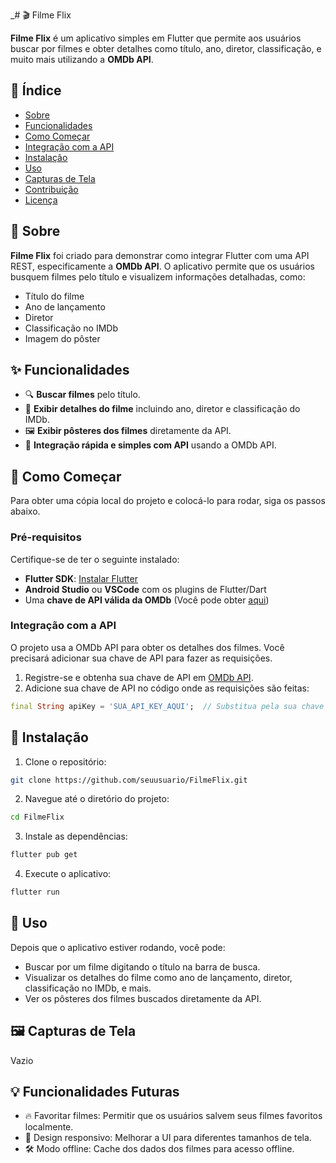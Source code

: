 _# 🎬 Filme Flix

**Filme Flix** é um aplicativo simples em Flutter que permite aos usuários buscar por filmes e obter detalhes como título, ano, diretor, classificação, e muito mais utilizando a **OMDb API**.

## 📖 Índice

- [Sobre](#sobre)
- [Funcionalidades](#funcionalidades)
- [Como Começar](#como-começar)
- [Integração com a API](#integração-com-a-api)
- [Instalação](#instalação)
- [Uso](#uso)
- [Capturas de Tela](#capturas-de-tela)
- [Contribuição](#contribuição)
- [Licença](#licença)

## 📜 Sobre

**Filme Flix** foi criado para demonstrar como integrar Flutter com uma API REST, especificamente a **OMDb API**. O aplicativo permite que os usuários busquem filmes pelo título e visualizem informações detalhadas, como:

- Título do filme
- Ano de lançamento
- Diretor
- Classificação no IMDb
- Imagem do pôster

## ✨ Funcionalidades

- 🔍 **Buscar filmes** pelo título.
- 🎥 **Exibir detalhes do filme** incluindo ano, diretor e classificação do IMDb.
- 🖼️ **Exibir pôsteres dos filmes** diretamente da API.
- 🚀 **Integração rápida e simples com API** usando a OMDb API.

## 🚀 Como Começar

Para obter uma cópia local do projeto e colocá-lo para rodar, siga os passos abaixo.

### Pré-requisitos

Certifique-se de ter o seguinte instalado:

- **Flutter SDK**: [Instalar Flutter](https://flutter.dev/docs/get-started/install)
- **Android Studio** ou **VSCode** com os plugins de Flutter/Dart
- Uma **chave de API válida da OMDb** (Você pode obter [aqui](http://www.omdbapi.com/apikey.aspx))

### Integração com a API

O projeto usa a OMDb API para obter os detalhes dos filmes. Você precisará adicionar sua chave de API para fazer as requisições.

1. Registre-se e obtenha sua chave de API em [OMDb API](http://www.omdbapi.com/apikey.aspx).
2. Adicione sua chave de API no código onde as requisições são feitas:

```dart
final String apiKey = 'SUA_API_KEY_AQUI';  // Substitua pela sua chave de API
```

## 🔧 Instalação

1. Clone o repositório:

```bash
git clone https://github.com/seuusuario/FilmeFlix.git
```

2. Navegue até o diretório do projeto:

```bash
cd FilmeFlix
```

3. Instale as dependências:

```bash
flutter pub get
```

4. Execute o aplicativo:

```bash
flutter run
```

## 🔧 Uso

Depois que o aplicativo estiver rodando, você pode:
- Buscar por um filme digitando o título na barra de busca.
- Visualizar os detalhes do filme como ano de lançamento, diretor, classificação no IMDb, e mais.
- Ver os pôsteres dos filmes buscados diretamente da API.

## 🖼️ Capturas de Tela

Vazio

## 💡 Funcionalidades Futuras

- 🔥 Favoritar filmes: Permitir que os usuários salvem seus filmes favoritos localmente.
- 📱 Design responsivo: Melhorar a UI para diferentes tamanhos de tela.
- 🛠️ Modo offline: Cache dos dados dos filmes para acesso offline.
